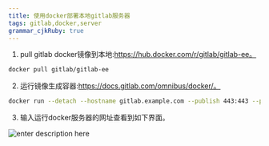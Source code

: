 ```yaml
---
title: 使用docker部署本地gitlab服务器
tags: gitlab,docker,server
grammar_cjkRuby: true
---
```


1. pull gitlab docker镜像到本地:https://hub.docker.com/r/gitlab/gitlab-ee。

```sh
docker pull gitlab/gitlab-ee
```

2. 运行镜像生成容器:https://docs.gitlab.com/omnibus/docker/。

```sh
docker run --detach --hostname gitlab.example.com --publish 443:443 --publish 80:80 --publish 22:22 --name gitlab --restart always gitlab/gitlab-ee
```

3. 输入运行docker服务器的网址查看到如下界面。

![enter description here](https://raw.githubusercontent.com/110011010/StoryNoteRepo/master/StoryNoteImg/1591198922836.png_3)